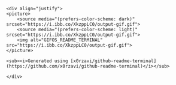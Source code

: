 
    <div align="justify">
    <picture>
        <source media="(prefers-color-scheme: dark)" srcset="https://i.ibb.co/XkzppLC0/output-gif.gif">
        <source media="(prefers-color-scheme: light)" srcset="https://i.ibb.co/XkzppLC0/output-gif.gif">
        <img alt="GIFOS_README_TERMINAL" src="https://i.ibb.co/XkzppLC0/output-gif.gif">
    </picture>

    <sub><i>Generated using [x0rzavi/github-readme-terminal](https://github.com/x0rzavi/github-readme-terminal)</i></sub>

    </div>
        